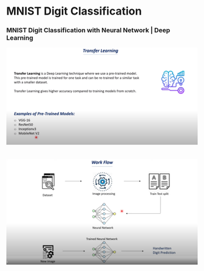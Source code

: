 # MNIST Digit Classification
### MNIST Digit Classification with Neural Network | Deep Learning

<img src="imgs/1.png" width="1000"/><br><br><br>
<img src="imgs/12.png" width="1000"/><br><br><br>

